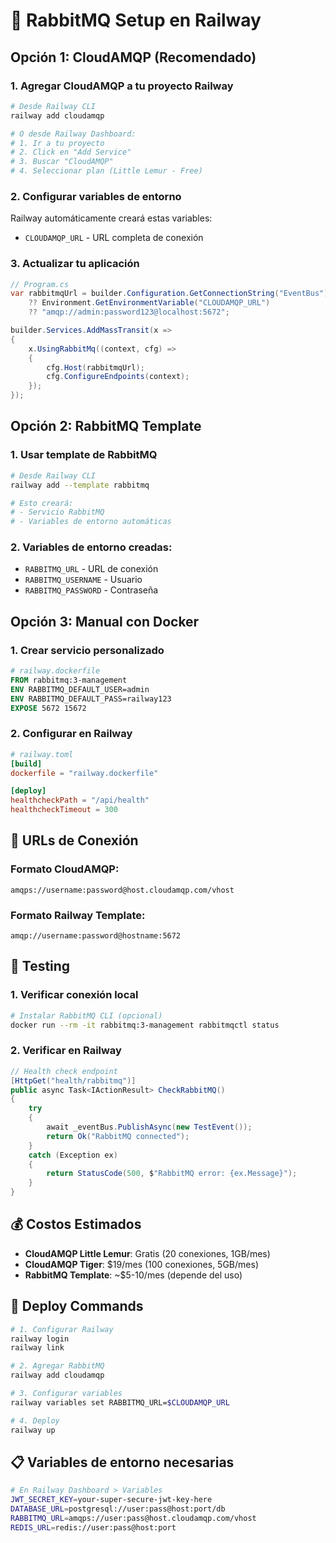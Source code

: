 # 🐰 RabbitMQ Setup en Railway

## Opción 1: CloudAMQP (Recomendado)

### 1. Agregar CloudAMQP a tu proyecto Railway

```bash
# Desde Railway CLI
railway add cloudamqp

# O desde Railway Dashboard:
# 1. Ir a tu proyecto
# 2. Click en "Add Service"
# 3. Buscar "CloudAMQP"
# 4. Seleccionar plan (Little Lemur - Free)
```

### 2. Configurar variables de entorno

Railway automáticamente creará estas variables:
- `CLOUDAMQP_URL` - URL completa de conexión

### 3. Actualizar tu aplicación

```csharp
// Program.cs
var rabbitmqUrl = builder.Configuration.GetConnectionString("EventBus") 
    ?? Environment.GetEnvironmentVariable("CLOUDAMQP_URL") 
    ?? "amqp://admin:password123@localhost:5672";

builder.Services.AddMassTransit(x =>
{
    x.UsingRabbitMq((context, cfg) =>
    {
        cfg.Host(rabbitmqUrl);
        cfg.ConfigureEndpoints(context);
    });
});
```

## Opción 2: RabbitMQ Template

### 1. Usar template de RabbitMQ

```bash
# Desde Railway CLI
railway add --template rabbitmq

# Esto creará:
# - Servicio RabbitMQ
# - Variables de entorno automáticas
```

### 2. Variables de entorno creadas:

- `RABBITMQ_URL` - URL de conexión
- `RABBITMQ_USERNAME` - Usuario
- `RABBITMQ_PASSWORD` - Contraseña

## Opción 3: Manual con Docker

### 1. Crear servicio personalizado

```dockerfile
# railway.dockerfile
FROM rabbitmq:3-management
ENV RABBITMQ_DEFAULT_USER=admin
ENV RABBITMQ_DEFAULT_PASS=railway123
EXPOSE 5672 15672
```

### 2. Configurar en Railway

```toml
# railway.toml
[build]
dockerfile = "railway.dockerfile"

[deploy]
healthcheckPath = "/api/health"
healthcheckTimeout = 300
```

## 🔗 URLs de Conexión

### Formato CloudAMQP:
```
amqps://username:password@host.cloudamqp.com/vhost
```

### Formato Railway Template:
```
amqp://username:password@hostname:5672
```

## 🧪 Testing

### 1. Verificar conexión local

```bash
# Instalar RabbitMQ CLI (opcional)
docker run --rm -it rabbitmq:3-management rabbitmqctl status
```

### 2. Verificar en Railway

```csharp
// Health check endpoint
[HttpGet("health/rabbitmq")]
public async Task<IActionResult> CheckRabbitMQ()
{
    try
    {
        await _eventBus.PublishAsync(new TestEvent());
        return Ok("RabbitMQ connected");
    }
    catch (Exception ex)
    {
        return StatusCode(500, $"RabbitMQ error: {ex.Message}");
    }
}
```

## 💰 Costos Estimados

- **CloudAMQP Little Lemur**: Gratis (20 conexiones, 1GB/mes)
- **CloudAMQP Tiger**: $19/mes (100 conexiones, 5GB/mes)
- **RabbitMQ Template**: ~$5-10/mes (depende del uso)

## 🚀 Deploy Commands

```bash
# 1. Configurar Railway
railway login
railway link

# 2. Agregar RabbitMQ
railway add cloudamqp

# 3. Configurar variables
railway variables set RABBITMQ_URL=$CLOUDAMQP_URL

# 4. Deploy
railway up
```

## 📋 Variables de entorno necesarias

```bash
# En Railway Dashboard > Variables
JWT_SECRET_KEY=your-super-secure-jwt-key-here
DATABASE_URL=postgresql://user:pass@host:port/db
RABBITMQ_URL=amqps://user:pass@host.cloudamqp.com/vhost
REDIS_URL=redis://user:pass@host:port
```


